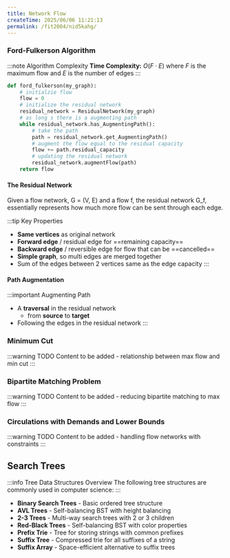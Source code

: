 ```yaml
---
title: Network Flow
createTime: 2025/06/06 11:21:13
permalink: /fit2004/nid5kahg/
---
```


### Ford-Fulkerson Algorithm

:::note Algorithm Complexity
**Time Complexity:** $O(F \cdot E)$ where $F$ is the maximum flow and $E$ is the number of edges
:::

```python
def ford_fulkerson(my_graph):
    # initialzie flow
    flow = 0
    # initialize the residual network
    residual_network = ResidualNetwork(my_graph)
    # as long s there is a augmenting path
    while residual_network.has_AugmentingPath():
        # take the path
        path = residual_network.get_AugmentingPath()
        # augment the flow equal to the residual capacity
        flow += path.residual_capacity
        # updating the residual network
        residual_network.augmentFlow(path)
    return flow
```

#### The Residual Network

Given a flow network, G = (V, E) and a flow f, the residual network G_f, essentially represents how much more flow can be sent through each edge.

:::tip Key Properties
- **Same vertices** as original network
- **Forward edge** / residual edge for ==remaining capacity==
- **Backward edge** / reversible edge for flow that can be ==cancelled==
- **Simple graph**, so multi edges are merged together
- Sum of the edges between 2 vertices same as the edge capacity
:::

#### Path Augmentation

:::important Augmenting Path
- A **traversal** in the residual network
  - from __source__ to __target__
- Following the edges in the residual network
:::

### Minimum Cut

:::warning TODO
Content to be added - relationship between max flow and min cut
:::

### Bipartite Matching Problem

:::warning TODO
Content to be added - reducing bipartite matching to max flow
:::

### Circulations with Demands and Lower Bounds

:::warning TODO
Content to be added - handling flow networks with constraints
:::

## Search Trees

:::info Tree Data Structures Overview
The following tree structures are commonly used in computer science:
:::

- **Binary Search Trees** - Basic ordered tree structure
- **AVL Trees** - Self-balancing BST with height balancing
- **2-3 Trees** - Multi-way search trees with 2 or 3 children
- **Red-Black Trees** - Self-balancing BST with color properties
- **Prefix Trie** - Tree for storing strings with common prefixes
- **Suffix Tree** - Compressed trie for all suffixes of a string
- **Suffix Array** - Space-efficient alternative to suffix trees